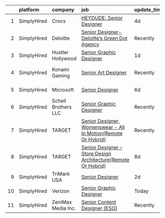 

|    | platform    | company             | job                                                                                                                                                                       | update_time   | location                  |
|---:|:------------|:--------------------|:--------------------------------------------------------------------------------------------------------------------------------------------------------------------------|:--------------|:--------------------------|
|  1 | SimplyHired | Crocs               | [HEYDUDE: Senior Designer](https://www.simplyhired.com/job/ZhNocmxXIOv2dQaBAyY2jdDLQHCfmRHP5FWToOK9vpsSvrhMKDOtow?q=senior+designer)                                      | 4d            | Westwood, MA              |
|  2 | SimplyHired | Deloitte            | [Senior Designer-Deloitte’s Green Dot Agency](https://www.simplyhired.com/job/0KfhKJQ-XZILH0HJx184w318xOPXk6IG8ARXqnc2sDKF_-WRrTnUhQ?q=senior+designer)                   | Recently      | Radford, VA +53 locations |
|  3 | SimplyHired | Hustler Hollywood   | [Senior Graphic Designer](https://www.simplyhired.com/job/x5PaL-VeFtjrA3am1X5k8K33n7oI-3_FzN3eppEXL3fHCz48gxmJRg?q=senior+designer)                                       | 1d            | Torrance, CA              |
|  4 | SimplyHired | Konami Gaming       | [Senior Art Designer](https://www.simplyhired.com/job/-uL1Vz0ZWWIp1WWfNpjubj8YWPDJ5IiAf0fPVF6ibEQjYuYT8NXEJA?q=senior+designer)                                           | Recently      | Charlotte, NC +1 location |
|  5 | SimplyHired | Microsoft           | [Senior Designer](https://www.simplyhired.com/job/1vyTi9sLhnB1N1NgPBvkJzRIioGwAHgeKn7nOV5SQm1fFiU9BWAtMA?q=senior+designer)                                               | 6d            | Redmond, WA               |
|  6 | SimplyHired | Schell Brothers LLC | [Senior Graphic Designer](https://www.simplyhired.com/job/l5cwczCC94G5d3cTCtS2pgX_1z8zsJREDIVQ9dWQRBZTe1uMCn_fNw?q=senior+designer)                                       | Recently      | Rehoboth Beach, DE        |
|  7 | SimplyHired | TARGET              | [Senior Designer, Womenswear - All In Motion(Remote Or Hybrid)](https://www.simplyhired.com/job/fQYXGI894wf_QoZVtvAilY51D3gqqvcloGKLSzt0H51cF_iO0WqwSw?q=senior+designer) | Recently      | Minneapolis, MN           |
|  8 | SimplyHired | TARGET              | [Senior Designer – Store Design Architecture(Remote Or Hybrid)](https://www.simplyhired.com/job/3wnMgZPQuOzXi9JRIu_Q5DAmZm9fWnAQVrdDopN-ZXF6NcxvviUGjQ?q=senior+designer) | 8d            | Minneapolis, MN           |
|  9 | SimplyHired | TriMark USA         | [Senior Designer](https://www.simplyhired.com/job/2swXHGvE0f480E_0__4za4tTeOS26djz6TFHDMjrsoZ000z76r699A?q=senior+designer)                                               | 2d            | Remote +1 location        |
| 10 | SimplyHired | Verizon             | [Senior Graphic Designer](https://www.simplyhired.com/job/kn-Lvi5G-elbRMvaFDx0OEowx6J5R9kUXomQ7VqkRJlAk8YfqOUHlA?q=senior+designer)                                       | Today         | New York, NY              |
| 11 | SimplyHired | ZeniMax Media Inc.  | [Senior Content Designer (ESO)](https://www.simplyhired.com/job/FHVwCDOfodykangPAfRupGKxutH_5hEZMUBO3tjVfP581XB5aCJWeg?q=senior+designer)                                 | Recently      | Hunt Valley, MD           |